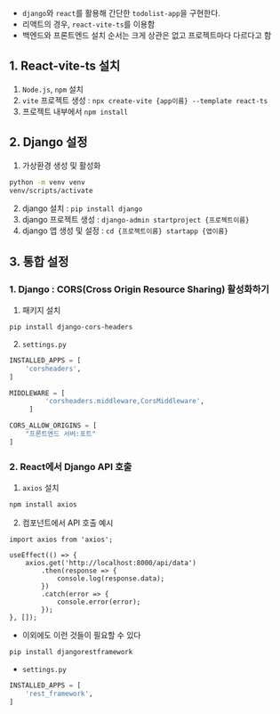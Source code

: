 - `django`와 `react`를 활용해 간단한 `todolist-app`을 구현한다.
- 리액트의 경우, `react-vite-ts`를 이용함
- 백엔드와 프론트엔드 설치 순서는 크게 상관은 없고 프로젝트마다 다르다고 함
## 1. React-vite-ts 설치
1. `Node.js`, `npm` 설치
2. `vite` 프로젝트 생성 : `npx create-vite {app이름} --template react-ts`
3. 프로젝트 내부에서 `npm install`

## 2. Django 설정
1. 가상환경 생성 및 활성화 
```sh
python -m venv venv
venv/scripts/activate
```

2. django 설치 : `pip install django`
3. django 프로젝트 생성 : `django-admin startproject {프로젝트이름}`
4. django 앱 생성 및 설정 : `cd {프로젝트이름} startapp {앱이름}`

## 3. 통합 설정
### 1. Django : CORS(Cross Origin Resource Sharing) 활성화하기
1. 패키지 설치
```sh
pip install django-cors-headers
```

2. `settings.py`
```python
INSTALLED_APPS = [
	'corsheaders',
]

MIDDLEWARE = [ 
		 'corsheaders.middleware,CorsMiddleware',
	 ]

CORS_ALLOW_ORIGINS = [
	"프론트엔드 서버:포트"
]
```

### 2. React에서 Django API 호출
1. `axios` 설치
```sh
npm install axios
```

2. 컴포넌트에서 API 호출 예시
```tsx
import axios from 'axios';

useEffect(() => {
	axios.get('http://localhost:8000/api/data')
		.then(response => {
			console.log(response.data);
		})
		.catch(error => {
			console.error(error);
		});
}, []);
```

- 이외에도 이런 것들이 필요할 수 있다
```sh
pip install djangorestframework
```

- `settings.py`
```python
INSTALLED_APPS = [
	'rest_framework',
]
```